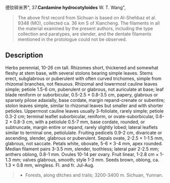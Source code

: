 德钦碎米荠",
37.**Cardamine hydrocotyloides** W. T. Wang",

> The above first record from Sichuan is based on Al-Shehbaz et al. 9348 (MO), collected ca. 36 km S of Xiancheng. The filaments in all the material examined by the present authors, including the type collection and paratypes, are slender, and the dentate filaments mentioned in the protologue could not be observed.

## Description
Herbs perennial, 10-26 cm tall. Rhizomes short, thickened and somewhat fleshy at stem base, with several stolons bearing simple leaves. Stems erect, subglabrous or puberulent with often curved trichomes, simple from rhizomal branches, not flexuous. Rhizomal and lowermost cauline leaves simple; petiole 1.5-6 cm, puberulent or glabrous, not auriculate at base; leaf blade reniform or suborbicular, 0.5-2.5 × 0.8-3.5 cm, papery, glabrous or sparsely pilose adaxially, base cordate, margin repand-crenate or subentire; stolon leaves simple, similar to rhizomal leaves but smaller and with shorter petioles. Uppermost cauline leaves usually 3-foliolate, rarely simple; petiole 0.3-2 cm; terminal leaflet suborbicular, reniform, or ovate-suborbicular, 0.6-2 × 0.8-3 cm, with a petiolule 0.5-7 mm, base cordate, rounded, or subtruncate, margin entire or repand, rarely slightly lobed; lateral leaflets similar to terminal one, petiolulate. Fruiting pedicels 0.9-2 cm, divaricate or ascending, slender, glabrous or puberulent. Sepals ovate, 2-2.5 × 1-1.5 mm, glabrous, not saccate. Petals white, obovate, 5-6 × 3-4 mm, apex rounded. Median filament pairs 3-3.5 mm, slender, toothless; lateral pair 2-2.5 mm; anthers oblong, 0.8-1 mm. Ovules 10-14 per ovary. Fruit linear, 1-2.8 cm × 1-1.3 mm; valves glabrous, smooth; style 1-3 mm. Seeds brown, oblong, ca. 1.3 × 0.8 mm, wingless. Fl. and fr. Jul-Aug.

> * Forests, along ditches and trails; 3200-3400 m. Sichuan, Yunnan.
